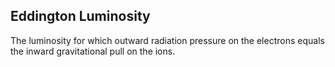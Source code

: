 ## Eddington Luminosity

The luminosity for which outward radiation pressure on the electrons equals the inward gravitational pull on the ions.